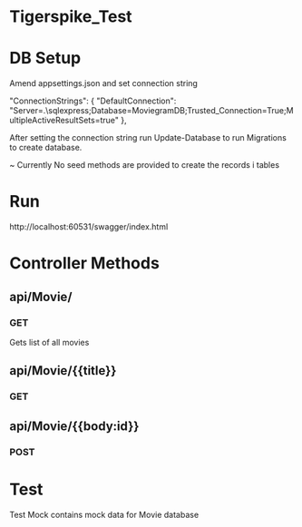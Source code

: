 # Tigerspike_Test

# DB Setup

Amend appsettings.json and set connection string 

"ConnectionStrings": {
    "DefaultConnection": "Server=.\\sqlexpress;Database=MoviegramDB;Trusted_Connection=True;MultipleActiveResultSets=true"
  },
  
  After setting the connection string run Update-Database to run Migrations to create database.
  
  ~ Currently No seed methods are provided to create the records i tables
  
  # Run
  
  http://localhost:60531/swagger/index.html


# Controller Methods

## api/Movie/
### GET
Gets list of all movies

## api/Movie/{{title}}
### GET

## api/Movie/{{body:id}}
### POST


# Test

Test Mock contains mock data for Movie database
